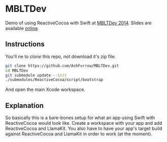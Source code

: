 MBLTDev
=======

Demo of using ReactiveCocoa with Swift at [MBLTDev 2014](http://mbltdev.ru). Slides are available [online](https://speakerdeck.com/ashfurrow/functional-reactive-programming-in-swift).

Instructions
----------------

You'll ne to *clone* this repo, *not* download it's zip file. 

```sh
git clone https://github.com/AshFurrow/MBLTDev.git
cd MBLTDev
git submodule update --init
./submodules/ReactiveCocoa/script/bootstrap
```

And open the main Xcode workspace. 

Explanation
----------------

So basically this is a bare-bones setup for what an app using Swift with ReactiveCocoa would look like. Create a workspace with your app and add ReactiveCocoa and LlamaKit. You also have to have your app's target build against ReactiveCocoa and LlamaKit in order to work (at the moment). 
